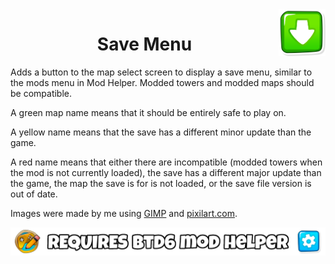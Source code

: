 <a href="https://github.com/GrahamKracker/BTD6SaveMenu/releases/latest/download/BTD6SaveMenu.dll">
    <img align="right" alt="Download" height="75" src="https://raw.githubusercontent.com/gurrenm3/BTD-Mod-Helper/master/BloonsTD6%20Mod%20Helper/Resources/DownloadBtn.png">
</a>
<h1 align="center">Save Menu</h1>

Adds a button to the map select screen to display a save menu, similar to the mods menu in Mod Helper. Modded towers and
modded maps should be compatible.

A green map name means that it should be entirely safe to play on.

A yellow name means that the save has a different minor update than the game.

A red name means that either there are incompatible (modded towers when the mod is not currently loaded), the save
has a different major update than the game, the map the save is for is not loaded, or the save file version is out of
date.

Images were made by me using [GIMP](http://www.gimp.org/) and [pixilart.com](https://pixilart.com/).

[![Requires BTD6 Mod Helper](https://raw.githubusercontent.com/gurrenm3/BTD-Mod-Helper/master/banner.png)](https://github.com/gurrenm3/BTD-Mod-Helper#readme)

